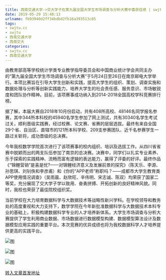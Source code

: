 ```yaml
---
title: 西南交通大学->交大学子在第九届全国大学生市场调查与分析大赛中喜获佳绩 | swjtu.cc
date: 2019-05-29 15:40:13
urlname: fb93940d2ff34bdbd2fb16a393513c85
tags: 
- swjtu.cc
- swjtu
- 西南交通大学
- 西南交大
categories:
- swjtu.cc
- 西南交通大学
---
```



由教育部高等学校统计学类专业教学指导委员会和中国商业统计学会共同主办的“第九届全国大学生市场调查与分析大赛”于5月24日至26日在南京邮电大学举行。本项比赛旨在引导大学生创新和实践，提高大学生的组织、策划、调查实施和数据处理与分析等创新实践能力，培养大学生的社会责任感、服务意识、市场敏锐度和团队协作精神。目前，该项赛事成功纳入到2014-2018全国高校学科竞赛排行榜。

据了解，本届大赛自2018年10月份启动，共有408所高校、48146名同学报名参赛，其中344所本科校的45940名学生参加了网上测试，共有30340名学生考试过关，顺利晋级实践赛，经过校赛、论文赛、省赛的层层选拔。最终有来自全国29个省、自治区、直辖市的121所本科学校、209支参赛团队、近千名参赛学生一路过关斩将，成功晋级的总决赛。

今年我校数学学院首次进行了该项赛事的校内组织、培训及选拔工作。从四川省省赛中脱颖而出的两支队伍参加了南京的总决赛。决赛中，同学们以扎实专业素养、乐于探索的实践精神、流畅而富有逻辑的表达能力，赢得了评委的好评。最终作品《“锦鲤营销”是喜是忧?——对锦鲤经济意义及发展前景的探究》（陈天乐、李源、孙思琪、刘钊佚和李彦甫）和《你的“APP老师”称职吗？——成都市大学生教育类APP使用情况调查》（吴雨晨、赵欣旺、辛伟明、宋志诚、陈双）均荣获了国家二等奖，充分展现了交大学子学以致用、奋勇拼搏、开拓创新的良好精神风貌。同时，我校也荣获了最佳院校组织奖。

当前学校在大力培育数据科学与大数据技术等战略性新兴学科。在学校领导和教务处的高度重视和大力支持下，数学学院在今年新批准数据科学与大数据技术本科专业的基础上，积极构建数据科学专业的人才培养新体系。大学生市场调查与分析大赛提供了学生利用商业数据、市场数据进行数据模型构建、数据模型算法设计及数据模型应用实践的重要平台。本次竞赛的优异成绩也将为我校数据科学人才培养提供更高的实践平台。



![图](https://news.swjtu.edu.cn/upload/201905/29/201905291438457312.jpg)

![图](https://news.swjtu.edu.cn/upload/201905/29/201905291438455312.jpg)

![图](https://news.swjtu.edu.cn/upload/201905/29/201905291438452702.jpg)

[转入文章首发地址](https://news.swjtu.edu.cn/shownews-18450.shtml)